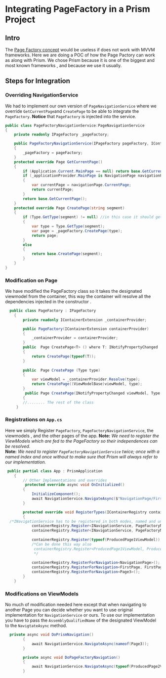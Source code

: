 # Integrating PageFactory in a Prism Project
## Intro
The [Page Factory concept](https://github.com/ahmad-crossplatform/XamarinFormsPageFactoryPOC) would be useless if does not work with MVVM frameworks. 
Here we are doing a POC of how the Page Pactory can work as along with Prism.  We chose Prism because it is one of the biggest and most known frameworks , and because we use it usually. 

## Steps for Integration 
### Overriding NavigationService
We had to implement our own version of `PageNavigationService` where we override `GetCurrentPage`and `CreatePage`  to be able to integrate the `PageFactory`.  **Notice** that `PageFactory` is injected into the service.  

```C#
public class PageFactoryNavigationService:PageNavigationService
{
	private readonly IPageFactory _pageFactory;

	public PageFactoryNavigationService(IPageFactory pageFactory, IContainerExtension container, IApplicationProvider applicationProvider, IPageBehaviorFactory pageBehaviorFactory, ILoggerFacade logger) : base(container, applicationProvider, pageBehaviorFactory, logger)
	{
		_pageFactory = pageFactory;
	}
	protected override Page GetCurrentPage()
	{
		if (Application.Current.MainPage == null) return base.GetCurrentPage(); // If it is the first page . 
		if (_applicationProvider.MainPage is NavigationPage navigationPage)
		{
			var currentPage = navigationPage.CurrentPage;
			return currentPage; 
		}
		return base.GetCurrentPage();
	}
	protected override Page CreatePage(string segment)
	{
		if (Type.GetType(segment) != null) //in this case it should get the fully qualified assembly name
		{
			var type = Type.GetType(segment);   
			var page = _pageFactory.CreatePage(type);
			return page;
		}
		else
		{
			return base.CreatePage(segment);
		}
	}
}
```

### Modification on Page
We have modified the PageFactory class so it takes the designated viewmodel from the container, this way the container will resolve all the dependencies injected in the constructor . 

```C#
  public class PageFactory : IPageFactory
    {
        private readonly IContainerExtension _containerProvider;

        public PageFactory(IContainerExtension containerProvider)
        {
            _containerProvider = containerProvider;
        }
        public  Page CreatePage<T> () where T: INotifyPropertyChanged
        {         
            return CreatePage(typeof(T)); 
        }
        
        public  Page CreatePage (Type type)
        {
            var viewModel = _containerProvider.Resolve(type); 
            return CreatePage((ViewModelBase)viewModel, type); 
        }
         public Page CreatePage(INotifyPropertyChanged viewModel, Type type)
        {
        //........ The rest of the class 
     }
```
### Registrations on `App.cs` 
Here we simply Register `PageFactory`, `PageFactoryNavigationService`, the viewmodels ,  and the other pages of the app. 
**Note:** *We need to register the ViewModels which are fed to the PageFactory so their independences can be resolved.*  
**Note:** *We need to register `PageFactoryNavigationService` twice; once with a named index and once without to make sure that Prism will always refer to our implementation.*

```C#
 public partial class App : PrismApplication
    {
    	// Other Implementations and overrides 
    	 protected override async void OnInitialized()
        {
            InitializeComponent();
            await NavigationService.NavigateAsync($"NavigationPage/FirstPage"); 
        }

        protected override void RegisterTypes(IContainerRegistry containerRegistry)
        {
  /*INavigationService has to be registered in both modes, named and unnamed.*/
            containerRegistry.Register<INavigationService, PageFactoryNavigationService>(NavigationServiceName);
            containerRegistry.Register<INavigationService, PageFactoryNavigationService>(); 
            
            containerRegistry.Register(typeof(ProducedPage1ViewModel));
            /*Can be done this way also
             containerRegistry.Register<ProducedPage1ViewModel, ProducedPage1ViewModel>(); 
             */           
    
            containerRegistry.RegisterForNavigation<NavigationPage>();
            containerRegistry.RegisterForNavigation<FirstPage, FirstPageViewModel>();
            containerRegistry.RegisterForNavigation<Page3>();
        }
    }
```
### Modifications on ViewModels 

No much of modification needed here except that when navigating to another Page you can decide whether you want to use original implementation for `NavigationService` or ours. To use our implementation you have to pass the `AssemblyQualifiedName` of the designated  ViewModel to the `NavigtateAsync` method. 
```c#
  private async void DoPrismNavigation()
        {
            await NavigationService.NavigateAsync(nameof(Page3)); 
        }

        private async void DoPageFactoryNavigation()
        {
            await NavigationService.NavigateAsync(typeof(ProducedPage2ViewModel).AssemblyQualifiedName);
        }
```
